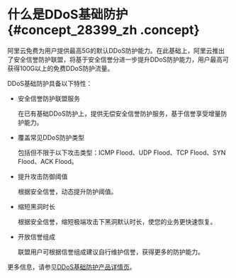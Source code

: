 # 什么是DDoS基础防护 {#concept_28399_zh .concept}

阿里云免费为用户提供最高5G的默认DDoS防护能力。在此基础上，阿里云推出了安全信誉防护联盟，将基于安全信誉分进一步提升DDoS防护能力，用户最高可获得100G以上的免费DDoS防护流量。

DDoS基础防护具备以下特性：

-   安全信誉防护联盟服务

    在已有基础DDoS防护上，提供无偿安全信誉防护服务，基于信誉享受增量防护能力。

-   覆盖常见DDoS防护类型

    包括但不限于以下攻击类型：ICMP Flood、UDP Flood、TCP Flood、SYN Flood、ACK Flood。

-   提升攻击防御阈值

    根据安全信誉，动态提升防护阈值。

-   缩短黑洞时长

    根据安全信誉，缩短极端攻击下黑洞默认时长，使您的业务更快速恢复。

-   开放信誉组成

    联盟用户可根据信誉组成建议自行维护信誉，获得更多的防护能力。


更多信息，请参见[DDoS基础防护产品详情页](https://www.alibabacloud.com/product/anti-ddos)。

